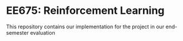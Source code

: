 # EE675: Reinforcement Learning
This repository contains our implementation for the project in our end-semester evaluation

